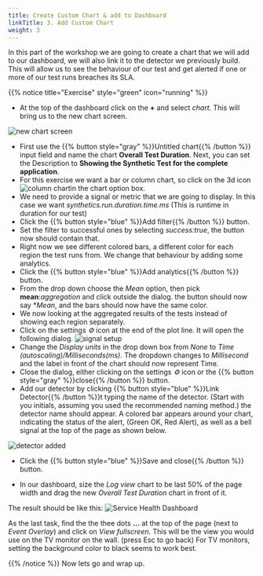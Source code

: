 ```yaml
---
title: Create Custom Chart & add to Dashboard
linkTitle: 3. Add Custom Chart
weight: 3
---
```


In this part of the workshop we are going to create a chart that we will add to our dashboard, we will also link it to the detector we previously build. This will allow us to see the behaviour of our test and get alerted if one or more of our test runs breaches its SLA.

{{% notice title="Exercise" style="green" icon="running" %}}

* At the top of the dashboard click on the **+** and select *chart*. This will bring us to the new chart screen.

![new chart screen](../images/new-chart.png)

* First use the {{% button style="gray" %}}Untitled chart{{% /button %}} input field and name the chart **Overall Test Duration**. Next, you can set the Description to **Showing the Synthetic Test for the complete application**.
* For this exercise we want a bar or column chart, so click on the 3d icon ![column chart](../images/barchart-icon.png?classes=inline&height=25px)in the chart option box.
* We need to provide a signal or metric that we are going to display. In this case we want *synthetics.run.duration.time.ms* (This is runtime in duration for our test)
* Click the {{% button style="blue" %}}Add filter{{% /button %}} button.
* Set the filter to successful ones by selecting *success:true*, the button now should contain that.
* Right now we see different colored bars, a different color for each region the test runs from. We change that behaviour by adding some analytics.
* Click the {{% button style="blue" %}}Add analytics{{% /button %}} button.
* From the drop down choose the *Mean* option, then pick **mean**:*aggregation* and click outside the dialog. the button should now say **Mean*, and the bars should now have the same color.
* We now looking at the aggregated results of the tests instead of showing each region separately.
* Click on the settings *⚙️* icon at the end of the plot line. It will open the following dialog.
![signal setup](../images/signal-setup.png)
* Change the *Display units* in the drop down box from *None* to *Time (autoscaling)/Milliseconds(ms)*. The dropdown changes to *Millisecond* and the label in front of the chart should now represent Time.
* Close the dialog, either clicking on the settings *⚙️* icon or the {{% button style="gray" %}}close{{% /button %}} button.
* Add our detector by clicking {{% button style="blue" %}}Link Detector{{% /button %}}t typing the name of the detector. (Start with you initials, assuming you used the recommended naming method.) the detector name should appear. A colored bar appears around your chart, indicating the status of the alert, (Green OK, Red Alert), as well as a bell signal at the top of the page as shown below.

![detector added](../images/detector-added.png)

* Click the {{% button style="blue" %}}Save and close{{% /button %}} button.

* In our dashboard, size the *Log view* chart to be last 50% of the page width  and drag the new *Overall Test Duration* chart in front of it.

The result should be like this:
![Service Health Dashboard](../images/service-health-dashboard.png)

As the last task, find the the thee dots **...** at the top of the page (next to *Event Overlay*) and click on *View fullscreen*.  This will be the view you would use on the TV monitor on the wall.
(press Esc to go back) For TV monitors, setting the background color to black seems to work best.

{{% /notice %}}
 Now lets  go and wrap up.
